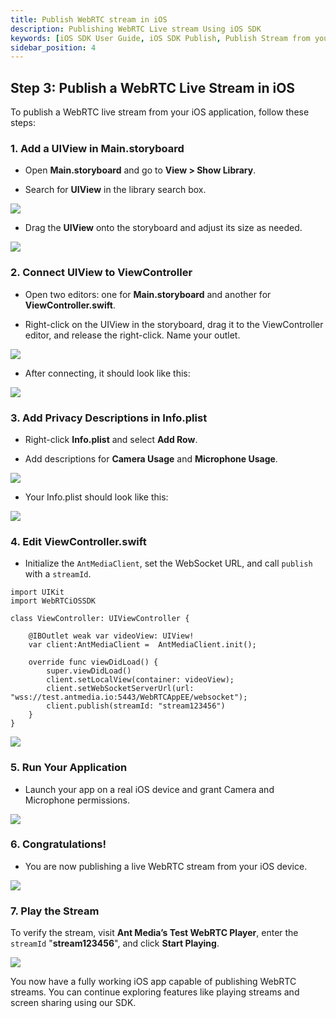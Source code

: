 ```yaml
---
title: Publish WebRTC stream in iOS
description: Publishing WebRTC Live stream Using iOS SDK 
keywords: [iOS SDK User Guide, iOS SDK Publish, Publish Stream from your iPhone, Ant Media Server Documentation, Ant Media Server Tutorials]
sidebar_position: 4
---
```


## Step 3: Publish a WebRTC Live Stream in iOS

To publish a WebRTC live stream from your iOS application, follow these steps:

### 1. Add a UIView in Main.storyboard

* Open **Main.storyboard** and go to **View > Show Library**.

* Search for **UIView** in the library search box.

![](@site/static/img/ios-SDK/UI-view.png)

* Drag the **UIView** onto the storyboard and adjust its size as needed.

![](@site/static/img/ios-SDK/view-size.png)

### 2. Connect **UIView** to ViewController

* Open two editors: one for **Main.storyboard** and another for **ViewController.swift**.

* Right-click on the UIView in the storyboard, drag it to the ViewController editor, and release the right-click. Name your outlet.

![](@site/static/img/ios-SDK/view-controller.png)

* After connecting, it should look like this:

![](@site/static/img/ios-SDK/view-final.png)

### 3. Add Privacy Descriptions in Info.plist

* Right-click **Info.plist** and select **Add Row**.

* Add descriptions for **Camera Usage** and **Microphone Usage**.

![](@site/static/img/ios-SDK/privacy.png)

* Your Info.plist should look like this:

![](@site/static/img/ios-SDK/info-list.png)

### 4. Edit ViewController.swift

* Initialize the `AntMediaClient`, set the WebSocket URL, and call `publish` with a `streamId`.

```
import UIKit
import WebRTCiOSSDK

class ViewController: UIViewController {

    @IBOutlet weak var videoView: UIView!
    var client:AntMediaClient =  AntMediaClient.init();
    
    override func viewDidLoad() {
        super.viewDidLoad()
        client.setLocalView(container: videoView);
        client.setWebSocketServerUrl(url: "wss://test.antmedia.io:5443/WebRTCAppEE/websocket");
        client.publish(streamId: "stream123456")
    }
}
```

![](@site/static/img/ios-SDK/ui-kit.png)

### 5. Run Your Application

* Launch your app on a real iOS device and grant Camera and Microphone permissions.

![](@site/static/img/ios-SDK/mobile-premissions.png)

### 6. Congratulations!

* You are now publishing a live WebRTC stream from your iOS device.

![](@site/static/img/ios-SDK/publish.png)

### 7. Play the Stream

To verify the stream, visit **Ant Media’s Test WebRTC Player**, enter the `streamId` "**stream123456**", and click **Start Playing**.

![](@site/static/img/ios-SDK/play.png)

You now have a fully working iOS app capable of publishing WebRTC streams. You can continue exploring features like playing streams and screen sharing using our SDK.